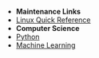 - **Maintenance Links**
 - [Linux Quick Reference](/ubuntu/linux_notes)
- **Computer Science**
 - [Python](/learn_to_code/python/)
 - [Machine Learning](/learn_to_code/machine_learning/) 

